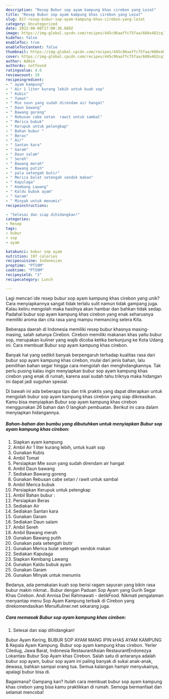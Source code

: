 ```yaml
---
description: "Resep Bubur sop ayam kampung khas cirebon yang Lezat"
title: "Resep Bubur sop ayam kampung khas cirebon yang Lezat"
slug: 817-resep-bubur-sop-ayam-kampung-khas-cirebon-yang-lezat
category: Uncategorized
date: 2022-08-08T17:00:36.689Z
image: https://img-global.cpcdn.com/recipes/445c96aaffc75faa/680x482cq70/bubur-sop-ayam-kampung-khas-cirebon-foto-resep-utama.jpg
hideToc: false
enableToc: true
enableTocContent: false
thumbnail: https://img-global.cpcdn.com/recipes/445c96aaffc75faa/680x482cq70/bubur-sop-ayam-kampung-khas-cirebon-foto-resep-utama.jpg
cover: https://img-global.cpcdn.com/recipes/445c96aaffc75faa/680x482cq70/bubur-sop-ayam-kampung-khas-cirebon-foto-resep-utama.jpg
author: Admin
authorAv: notfound
ratingvalue: 4.6
reviewcount: 19
recipeingredient:
- " ayam kampung"
- " Air 1 liter kurang lebih untuk kuah sop"
- " Kubis"
- " Tomat"
- " Mie soun yang sudah direndam air hangat"
- " Daun bawang"
- " Bawang goreng"
- " Rebusan cabe setan  rawit untuk sambal"
- " Merica bubuk"
- " Kerupuk untuk pelengkap"
- " Bahan bubur "
- " Beras"
- " Air"
- " Santan kara"
- " Garam"
- " Daun salam"
- " Sereh"
- " Bawang merah"
- " Bawang putih"
- " pala setengah butir"
- " Merica bulat setengah sendok makan"
- " Kapulaga"
- " Kembang Lawang"
- " Kaldu bubuk ayam"
- " Garam"
- " Minyak untuk menumis"
recipeinstructions:

- "Selesai dan siap dihidangkan!"
categories:
- Resep
tags:
- bubur
- sop
- ayam

katakunci: bubur sop ayam 
nutrition: 197 calories
recipecuisine: Indonesian
preptime: "PT19M"
cooktime: "PT50M"
recipeyield: "3"
recipecategory: Lunch

---
```





Lagi mencari ide resep bubur sop ayam kampung khas cirebon yang unik? Cara menyiapkannya sangat tidak terlalu sulit namun tidak gampang juga. Kalau keliru mengolah maka hasilnya akan hambar dan bahkan tidak sedap. Padahal bubur sop ayam kampung khas cirebon yang enak seharusnya memiliki aroma dan cita rasa yang mampu memancing selera Kita.





Beberapa daerah di Indonesia memiliki resep bubur khasnya masing-masing, salah satunya Cirebon. Cirebon memiliki makanan khas yaitu bubur sop, merupakan kuliner yang wajib dicoba ketika berkunjung ke Kota Udang ini. Cara membuat Bubur sop ayam kampung khas cirebon.

Banyak hal yang sedikit banyak berpengaruh terhadap kualitas rasa dari bubur sop ayam kampung khas cirebon, mulai dari jenis bahan, lalu pemilihan bahan segar hingga cara mengolah dan menghidangkannya. Tak perlu pusing kalau ingin menyiapkan bubur sop ayam kampung khas cirebon yang enak di rumah, karena asal sudah tahu triknya maka hidangan ini dapat jadi suguhan spesial.






Di bawah ini ada beberapa tips dan trik praktis yang dapat diterapkan untuk mengolah bubur sop ayam kampung khas cirebon yang siap dikreasikan. Kamu bisa menyiapkan Bubur sop ayam kampung khas cirebon menggunakan 26 bahan dan 0 langkah pembuatan. Berikut ini cara dalam menyiapkan hidangannya.

<!--inarticleads1-->

##### Bahan-bahan dan bumbu yang dibutuhkan untuk menyiapkan Bubur sop ayam kampung khas cirebon:

1. Siapkan  ayam kampung
1. Ambil  Air 1 liter kurang lebih, untuk kuah sop
1. Gunakan  Kubis
1. Ambil  Tomat
1. Persiapkan  Mie soun yang sudah direndam air hangat
1. Ambil  Daun bawang
1. Sediakan  Bawang goreng
1. Gunakan  Rebusan cabe setan / rawit untuk sambal
1. Ambil  Merica bubuk
1. Persiapkan  Kerupuk untuk pelengkap
1. Ambil  Bahan bubur :
1. Persiapkan  Beras
1. Sediakan  Air
1. Sediakan  Santan kara
1. Gunakan  Garam
1. Sediakan  Daun salam
1. Ambil  Sereh
1. Ambil  Bawang merah
1. Gunakan  Bawang putih
1. Gunakan  pala setengah butir
1. Gunakan  Merica bulat setengah sendok makan
1. Sediakan  Kapulaga
1. Siapkan  Kembang Lawang
1. Gunakan  Kaldu bubuk ayam
1. Gunakan  Garam
1. Gunakan  Minyak untuk menumis


Bedanya, ada pemakaian kuah sop berisi ragam sayuran yang bikin rasa bubur makin nikmat.. Bubur dengan Paduan Sop Ayam yang Gurih Segar Khas Cirebon. Andi Annisa Dwi Rahmawati - detikFood. Nikmati pengalaman menyantap menu Sop Ayam Kampung terbaik di Cirebon yang direkomendasikan MenuKuliner.net sekarang juga. 

<!--inarticleads2-->

##### Cara memasak Bubur sop ayam kampung khas cirebon:


1. Selesai dan siap dihidangkan!

Bubur Ayam Kering, BUBUR SOP AYAM MANG IPIN kHAS AYAM KAMPUNG &amp; Kepala Ayam Kampung. Bubur sop ayam kampung khas cirebon. Yerler Ciledug, Jawa Barat, Indonesia RestaurantAsian RestaurantEndonezya Lokantası Bubur Sop Ayam khas Cirebon. Salah satu di antaranya adalah bubur sop ayam, bubur sop ayam ini paling banyak di sukai anak-anak, dewasa, bahkan sampai orang tua. Semua kalangan hampir menyukainya, apalagi bubur bisa di. 

Bagaimana? Gampang kan? Itulah cara membuat bubur sop ayam kampung khas cirebon yang bisa kamu praktikkan di rumah. Semoga bermanfaat dan selamat mencoba!
